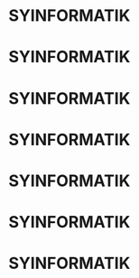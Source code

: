 # SYINFORMATIK
# SYINFORMATIK
# SYINFORMATIK
# SYINFORMATIK
# SYINFORMATIK
# SYINFORMATIK
# SYINFORMATIK
